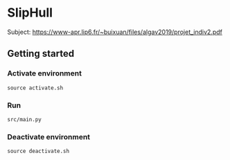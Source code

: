 # SlipHull

Subject: <https://www-apr.lip6.fr/~buixuan/files/algav2019/projet_indiv2.pdf>

## Getting started

### Activate environment

    source activate.sh

### Run

    src/main.py

### Deactivate environment

    source deactivate.sh
